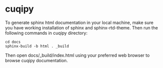# cuqipy

To generate sphinx html documentation in your local machine, make sure you have working installation of sphinx and sphinx-rtd-theme. Then run the following commands in cuqipy directory:  

```{r, engine='bash', count_lines}
cd docs
sphinx-build -b html . _build
```

Then open docs/_build/index.html using your preferred web browser to browse cuqipy documentation. 

